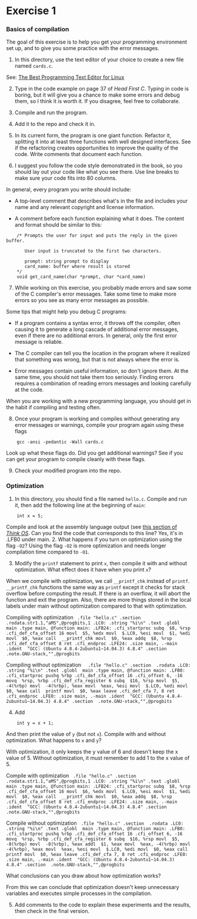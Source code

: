 # Exercise 1

### Basics of compilation

The goal of this exercise is to help you get your programming environment
set up, and to give you some practice with the error messages.

1.  In this directory, use the text editor of your choice to create a new file
named `cards.c`.

See: [The Best Programming Text Editor for
Linux](http://lifehacker.com/5911460/the-best-programming-text-editor-for-linux)

2.  Type in the code example on page 37 of *Head First C*.  Typing in
code is boring, but it will give you a chance to make some errors and
debug them, so I think it is worth it.  If you disagree, feel free to
collaborate.

3. Compile and run the program.

4. Add it to the repo and check it in.

5. In its current form, the program is one giant function.  Refactor
it, splitting it into at least three functions with well designed
interfaces.  See if the refactoring creates opportunities to improve
the quality of the code.  Write comments that document each function.

6. I suggest you follow the code style demonstrated in the book,
so you should lay out your code like what you see there.  Use line
breaks to make sure your code fits into 80 columns.

In general, every program you write should include:

* A top-level comment that describes what's in the file and includes
   your name and any relevant copyright and license information.

* A comment before each function explaining what it does.  The content
   and format should be similar to this:

```
    /* Prompts the user for input and puts the reply in the given buffer.

       User input is truncated to the first two characters.

       prompt: string prompt to display
       card_name: buffer where result is stored
    */
    void get_card_name(char *prompt, char *card_name)
```

7. While working on this exercise, you probably made errors and saw
some of the C compiler's error messages.  Take some time to make more
errors so you see as many error messages as possible.

Some tips that might help you debug C programs:

*  If a program contains a syntax error, it throws off the compiler,
   often causing it to generate a long cascade of additional error
   messages, even if there are no additional errors.  In general, only
   the first error message is reliable.

*  The C compiler can tell you the location in the program where it
   realized that something was wrong, but that is not always where the
   error is.

*  Error messages contain useful information, so don't ignore them.  At
   the same time, you should not take them too seriously.  Finding
   errors requires a combination of reading errors messages and
   looking carefully at the code.

When you are working with a new programming language, you should get
in the habit if compiling and testing often.


8. Once your program is working and compiles without generating any
error messages or warnings, compile your program again using these
flags

```
    gcc -ansi -pedantic -Wall cards.c
```

Look up what these flags do.  Did you get additional warnings?  See if
you can get your program to compile cleanly with these flags.

9.  Check your modified program into the repo.

### Optimization

1.  In this directory, you should find a file named `hello.c`.  Compile and
run it, then add the following line at the beginning of `main`:

```
    int x = 5;
```

Compile and look at the assembly language output (see [this section of
*Think OS*](http://greenteapress.com/thinkos/html/thinkos002.html#toc8).
Can you find the code that corresponds to this line?
Yes, it's in .LFB0 under main.
2. What happens if you turn on optimization using the flag `-O2`?
Using the flag `-O2` is more optimization and needs longer compilation time compared to `-O1`.

3. Modify the `printf` statement to print `x`, then compile it with and
without optimization.  What effect does it have when you print `x`?

When we compile with optimization, we call `__printf_chk` instead of `printf`. `__printf_chk` functions the same way as `printf` except it checks for stack overflow before computing the result. If there is an overflow, it will abort the function and exit the program. Also, there are more things stored in the local labels under main without optimization compared to that with optimization.

Compiling with optimization
` .file "hello.c"
  .section  .rodata.str1.1,"aMS",@progbits,1
.LC0:
  .string "%i\n"
  .text
  .globl  main
  .type main, @function
main:
.LFB24:
  .cfi_startproc
  subq  $8, %rsp
  .cfi_def_cfa_offset 16
  movl  $5, %edx
  movl  $.LC0, %esi
  movl  $1, %edi
  movl  $0, %eax
  call  __printf_chk
  movl  $0, %eax
  addq  $8, %rsp
  .cfi_def_cfa_offset 8
  ret
  .cfi_endproc
.LFE24:
  .size main, .-main
  .ident  "GCC: (Ubuntu 4.8.4-2ubuntu1~14.04.3) 4.8.4"
  .section  .note.GNU-stack,"",@progbits`

Compiling without optimization
`  .file "hello.c"
  .section  .rodata
.LC0:
  .string "%i\n"
  .text
  .globl  main
  .type main, @function
main:
.LFB0:
  .cfi_startproc
  pushq %rbp
  .cfi_def_cfa_offset 16
  .cfi_offset 6, -16
  movq  %rsp, %rbp
  .cfi_def_cfa_register 6
  subq  $16, %rsp
  movl  $5, -4(%rbp)
  movl  -4(%rbp), %eax
  movl  %eax, %esi
  movl  $.LC0, %edi
  movl  $0, %eax
  call  printf
  movl  $0, %eax
  leave
  .cfi_def_cfa 7, 8
  ret
  .cfi_endproc
.LFE0:
  .size main, .-main
  .ident  "GCC: (Ubuntu 4.8.4-2ubuntu1~14.04.3) 4.8.4"
  .section  .note.GNU-stack,"",@progbits`

4. Add

```
    int y = x + 1;
```

And then print the value of `y` (but not `x`).  Compile with and without
optimization.  What happens to `x` and `y`?

With optimization, it only keeps the y value of 6 and doesn't keep the x value of 5. Without optimization, it must remember to add 1 to the x value of 5.

Compile with optimization
` .file "hello.c"
  .section  .rodata.str1.1,"aMS",@progbits,1
.LC0:
  .string "%i\n"
  .text
  .globl  main
  .type main, @function
main:
.LFB24:
  .cfi_startproc
  subq  $8, %rsp
  .cfi_def_cfa_offset 16
  movl  $6, %edx
  movl  $.LC0, %esi
  movl  $1, %edi
  movl  $0, %eax
  call  __printf_chk
  movl  $0, %eax
  addq  $8, %rsp
  .cfi_def_cfa_offset 8
  ret
  .cfi_endproc
.LFE24:
  .size main, .-main
  .ident  "GCC: (Ubuntu 4.8.4-2ubuntu1~14.04.3) 4.8.4"
  .section  .note.GNU-stack,"",@progbits`

  Compile without optimization
  ` .file "hello.c"
  .section  .rodata
.LC0:
  .string "%i\n"
  .text
  .globl  main
  .type main, @function
main:
.LFB0:
  .cfi_startproc
  pushq %rbp
  .cfi_def_cfa_offset 16
  .cfi_offset 6, -16
  movq  %rsp, %rbp
  .cfi_def_cfa_register 6
  subq  $16, %rsp
  movl  $5, -8(%rbp)
  movl  -8(%rbp), %eax
  addl  $1, %eax
  movl  %eax, -4(%rbp)
  movl  -4(%rbp), %eax
  movl  %eax, %esi
  movl  $.LC0, %edi
  movl  $0, %eax
  call  printf
  movl  $0, %eax
  leave
  .cfi_def_cfa 7, 8
  ret
  .cfi_endproc
.LFE0:
  .size main, .-main
  .ident  "GCC: (Ubuntu 4.8.4-2ubuntu1~14.04.3) 4.8.4"
  .section  .note.GNU-stack,"",@progbits`

What conclusions can you draw about how optimization works?

From this we can conclude that optimization doesn't keep unnecessary variables and executes simple processes in the compilation.

5. Add comments to the code to explain these experiments and the results,
then check in the final version.
